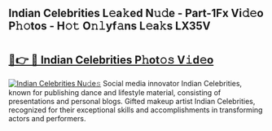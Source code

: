 ## Indian Celebrities L𝚎a𝚔ed N𝚞𝚍e - Part-1Fx Vi𝚍𝚎o P𝚑𝚘tos - H𝚘𝚝 O𝚗𝚕yf𝚊ns L𝚎a𝚔s LX35V

# <h2><a href="http://kfan23g.oniu.top/?m=Indian+Celebrities">🔗👉 🔴 Indian Celebrities P𝚑ot𝚘𝚜 V𝚒d𝚎o</a></h2>

[![Indian Celebrities Nu𝚍e𝚜](https://i.imgur.com/0qMVB7G.gif)](http://kfan23g.oniu.top/?m=Indian+Celebrities)
Social media innovator Indian Celebrities, known for publishing dance and lifestyle material, consisting of presentations and personal blogs. Gifted makeup artist Indian Celebrities, recognized for their exceptional skills and accomplishments in transforming actors and performers.  
